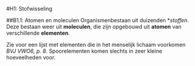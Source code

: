#H1: Stofwisseling

##B1.1: Atomen en moleculen
Organismenbestaan uit duizenden **stoffen*. Deze bestaan weer uit **moleculen**, die zijn opgebouwd uit **atomen** van verschillende **elementen**.

Zie voor een lijst met elementen die in het menselijk lichaam voorkomen *BVJ VWO6, p. 8*. Spoorelementen komen slechts in zeer kleine hoeveelheden voor.
